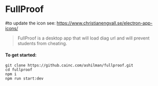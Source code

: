 # FullProof
#to update the icon see:
https://www.christianengvall.se/electron-app-icons/

> FullProof is a desktop app that will load diag url and will prevent students from cheating.

#### To get started:

```
git clone https://github.cainc.com/ashilman/fullproof.git
cd fullproof
npm i
npm run start:dev
```
